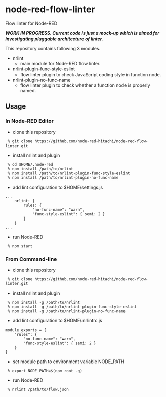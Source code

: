 # node-red-flow-linter
Flow linter for Node-RED

_**WORK IN PROGRESS.  Current code is just a mock-up which is aimed for  investigating pluggable architecture of linter.**_

This repository contains following 3 modules.

- nrlint
  - main module for Node-RED flow linter. 
- nrlint-plugin-func-style-eslint
  - flow linter plugin to check JavaScript coding style in function node.
- nrlint-plugin-no-func-name
  - flow linter plugin to check whether a  function node is properly named.

## Usage

### In Node-RED Editor
- clone this repository
```
 % git clone https://github.com/node-red-hitachi/node-red-flow-linter.git
```
- install nrlint and plugin
```
 % cd $HOME/.node-red
 % npm install /path/to/nrlint
 % npm install /path/to/nrlint-plugin-func-style-eslint
 % npm install /path/to/nrlint-plugin-no-func-name
```
- add lint configuration to $HOME/settings.js
```
...
    nrlint: {
        rules: {
            "no-func-name": "warn",
            "func-style-eslint": { semi: 2 }
        }
    }
...
```
- run Node-RED
```
 % npm start
```
 
### From Command-line
- clone this repository
```
 % git clone https://github.com/node-red-hitachi/node-red-flow-linter.git
```
- install nrlint and plugin
```
 % npm install -g /path/to/nrlint
 % npm install -g /path/to/nrlint-plugin-func-style-eslint
 % npm install -g /path/to/nrlint-plugin-no-func-name
```
- add lint configuration to $HOME/.nrlintrc.js
```
module.exports = {
    "rules": {
        "no-func-name": "warn",
        "func-style-eslint": { semi: 2 }
    }
}
```
- set module path to environment variable NODE_PATH
```
 % export NODE_PATH=$(npm root -g)
```

- run Node-RED
```
 % nrlint /path/to/flow.json
```